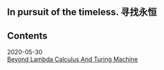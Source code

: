 ## In pursuit of the timeless. 寻找永恒


## Contents

2020-05-30  
[Beyond Lambda Calculus And Turing Machine](/2020/05/BeyondLCAndTM.md ) 
